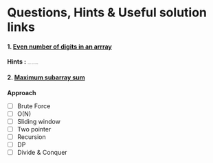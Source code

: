 # Questions, Hints & Useful solution links

#### 1. [Even number of digits in an arrray](https://leetcode.com/problems/find-numbers-with-even-number-of-digits/) 
   
**Hints :**  <span style="font-size:1px;">Math.log10(num) + 1 gives you the number of digits</span>


#### 2. [Maximum subarray sum](https://leetcode.com/problems/find-numbers-with-even-number-of-digits/) 

**Approach**  
-[ ] Brute Force  
-[ ] O(N) 
-[ ] Sliding window  
-[ ] Two pointer  
-[ ] Recursion  
-[ ] DP  
-[ ] Divide & Conquer
